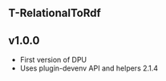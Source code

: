 T-RelationalToRdf
----------

v1.0.0
---
* First version of DPU
* Uses plugin-devenv API and helpers 2.1.4
